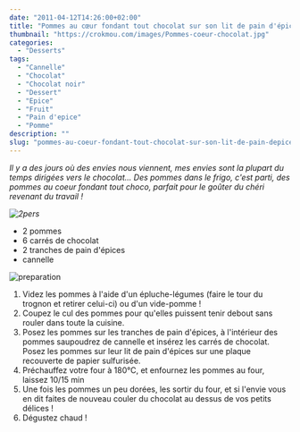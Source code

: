 ```yaml
---
date: "2011-04-12T14:26:00+02:00"
title: "Pommes au cœur fondant tout chocolat sur son lit de pain d'épices"
thumbnail: "https://crokmou.com/images/Pommes-coeur-chocolat.jpg"
categories:
  - "Desserts"
tags:
  - "Cannelle"
  - "Chocolat"
  - "Chocolat noir"
  - "Dessert"
  - "Epice"
  - "Fruit"
  - "Pain d'epice"
  - "Pomme"
description: ""
slug: "pommes-au-coeur-fondant-tout-chocolat-sur-son-lit-de-pain-depices"
---
```




_Il y a des jours où des envies nous viennent, mes envies sont la plupart du temps dirigées vers le chocolat... Des pommes dans le frigo, c'est parti, des pommes au coeur fondant tout choco, parfait pour le goûter du chéri revenant du travail !_

_![2pers](http://storage.canalblog.com/77/88/825568/62415804_p.jpeg)_

*   2 pommes
*   6 carrés de chocolat
*   2 tranches de pain d'épices
*   cannelle

![preparation](http://storage.canalblog.com/42/26/825568/62415811_p.jpeg)

1.  Videz les pommes à l'aide d'un épluche-légumes (faire le tour du trognon et retirer celui-ci) ou d'un vide-pomme !
2.  Coupez le cul des pommes pour qu'elles puissent tenir debout sans rouler dans toute la cuisine.
3.  Posez les pommes sur les tranches de pain d'épices, à l'intérieur des pommes saupoudrez de cannelle et insérez les carrés de chocolat. Posez les pommes sur leur lit de pain d'épices sur une plaque recouverte de papier sulfurisée.
4.  Préchauffez votre four à 180°C, et enfournez les pommes au four, laissez 10/15 min
5.  Une fois les pommes un peu dorées, les sortir du four, et si l'envie vous en dit faites de nouveau couler du chocolat au dessus de vos petits délices !
6.  Dégustez chaud !